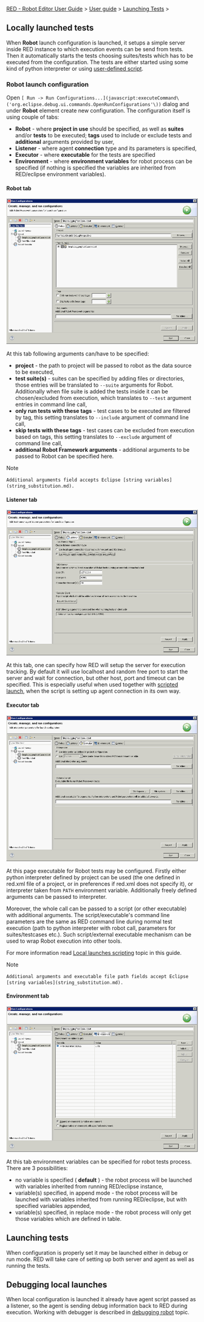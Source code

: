 [RED - Robot Editor User Guide](http://nokia.github.io/RED/help/index.md) >
[User guide](http://nokia.github.io/RED/help/user_guide/user_guide.md) >
[Launching Tests](http://nokia.github.io/RED/help/user_guide/launching.md) >

## Locally launched tests

When **Robot** launch configuration is launched, it setups a simple server
inside RED instance to which execution events can be send from tests. Then it
automatically starts the tests choosing suites/tests which has to be executed
from the configuration. The tests are either started using some kind of python
interpreter or using [user-defined script](local_launch_scripting.md).

### Robot launch configuration

Open `[ Run -> Run
Configurations...](javascript:executeCommand\('org.eclipse.debug.ui.commands.OpenRunConfigurations'\))`
dialog and under **Robot** element create new configuration. The configuration
itself is using couple of tabs:

  * **Robot** \- where **project in use** should be specified, as well as **suites** and/or **tests** to be executed; **tags** used to include or exclude tests and **additional** arguments provided by user, 
  * **Listener** \- where agent **connection** type and its parameters is specified, 
  * **Executor** \- where **executable** for the tests are specified 
  * **Environment** \- where **environment variables** for robot process can be specified (if nothing is specified the variables are inherited from RED/eclipse environment variables). 

#### Robot tab

![](images/local_config_robot.png)

At this tab following arguments can/have to be specified:

  * **project** \- the path to project will be passed to robot as the data source to be executed, 
  * **test suite(s)** \- suites can be specified by adding files or directories, those entries will be translated to `--suite` arguments for Robot. Additionally when file suite is added the tests inside it can be chosen/excluded from execution, which translates to `--test` argument entries in command line call, 
  * **only run tests with these tags** \- test cases to be executed are filtered by tag, this setting translates to `--include` argument of command line call, 
  * **skip tests with these tags** \- test cases can be excluded from execution based on tags, this setting translates to `--exclude` argument of command line call, 
  * **additional Robot Framework arguments** \- additional arguments to be passed to Robot can be specified here. 

Note

    Additional arguments field accepts Eclipse [string variables](string_substitution.md).

#### Listener tab

![](images/local_config_listener.png)

At this tab, one can specify how RED will setup the server for execution
tracking. By default it will use localhost and random free port to start the
server and wait for connection, but other host, port and timeout can be
specified. This is especially useful when used together with [scripted
launch](local_launch_scripting.md), when the script is setting up agent
connection in its own way.

#### Executor tab

![](images/local_config_exec.png)

At this page executable for Robot tests may be configured. Firstly either
python interpreter defined by project can be used (the one defined in red.xml
file of a project, or in preferences if red.xml does not specify it), or
interpreter taken from `PATH` environment variable. Additionally freely
defined arguments can be passed to interpreter.

Moreover, the whole call can be passed to a script (or other executable) with
additional arguments. The script/executable's command line parameters are the
same as RED command line during normal test execution (path to python
interpreter with robot call, parameters for suites/testcases etc.). Such
script/external executable mechanism can be used to wrap Robot execution into
other tools.

For more information read [Local launches
scripting](local_launch_scripting.md) topic in this guide.

Note

    Additional arguments and executable file path fields accept Eclipse [string variables](string_substitution.md).

#### Environment tab

![](images/local_config_env.png)

At this tab environment variables can be specified for robot tests process.
There are 3 possibilities:

  * no variable is specified ( **default** ) - the robot process will be launched with variables inherited from running RED/eclipse instance,
  * variable(s) specified, in append mode - the robot process will be launched with variables inherited from running RED/eclipse, but with specified variables appended,
  * variable(s) specified, in replace mode - the robot process will only get those variables which are defined in table.

## Launching tests

When configuration is properly set it may be launched either in debug or run
mode. RED will take care of setting up both server and agent as well as
running the tests.

## Debugging local launches

When local configuration is launched it already have agent script passed as a
listener, so the agent is sending debug information back to RED during
execution. Working with debugger is described in [debugging robot](debug.md)
topic.

  
  

